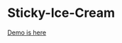 # Sticky-Ice-Cream
<a href="https://simke021.github.io/Sticky-Ice-Cream/" target="_blank">Demo is here</a>


